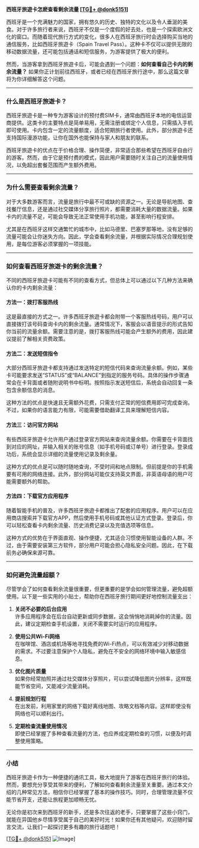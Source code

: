 **西班牙旅遊卡怎麽查看剩余流量 [[TG💪+ @donk5151](https://t.me/s/donk5151)]**

西班牙是一个充满魅力的国家，拥有悠久的历史、独特的文化以及令人垂涎的美食。对于许多旅行者来说，西班牙不仅是一个度假的好去处，也是一个探索欧洲文化的窗口。而随着现代旅行方式的变化，很多人在西班牙旅行时会选择购买当地的通信服务，比如西班牙旅遊卡（Spain Travel Pass）。这种卡不仅可以提供无限的移动数据流量，还可能包括通话和短信服务，为游客提供了极大的便利。

然而，当游客拿到西班牙旅遊卡后，可能会遇到一个问题：**如何查看自己卡内的剩余流量？** 如果你正计划前往西班牙，或者已经在西班牙旅行途中，那么这篇文章将为你详细解答这个问题。

---

### 什么是西班牙旅遊卡？

西班牙旅遊卡是一种专为游客设计的预付费SIM卡，通常由西班牙本地的电信运营商提供。这类卡的主要特点是简单易用，无需注册或绑定个人信息，只需插入手机即可使用。卡内包含一定的流量额度，适合短期旅行者使用。此外，部分旅遊卡还支持国际漫游功能，让你在国外也能保持与家人和朋友的联系。

西班牙旅遊卡的优点在于价格合理、操作简便，非常适合那些希望在西班牙自由行的游客。然而，由于它是预付费的模式，因此用户需要随时关注自己的流量使用情况，以免超出套餐范围而产生额外费用。

---

### 为什么需要查看剩余流量？

对于大多数游客而言，流量是旅行中最不可或缺的资源之一。无论是导航地图、查找餐厅信息，还是通过社交媒体分享旅行照片，都需要消耗大量的数据流量。如果卡内的流量不足，可能会导致无法正常使用手机功能，甚至影响行程安排。

尤其是在西班牙这样交通繁忙的城市中，比如马德里、巴塞罗那等地，没有足够的流量可能会让你迷失方向。因此，学会查看剩余流量，并根据实际情况合理规划使用，是每位游客必须掌握的一项技能。

---

### 如何查看西班牙旅遊卡的剩余流量？

不同的西班牙旅遊卡可能有不同的查看方式，但总体上可以通过以下几种方法来确认你的卡内剩余流量：

#### 方法一：拨打客服热线

这是最直接的方式之一。许多西班牙旅遊卡都会附带一个客服热线号码，用户可以直接拨打该号码查询卡内的剩余流量。通常情况下，客服会以语音提示的形式告知你当前的流量余额。需要注意的是，拨打客服热线可能会产生额外的费用，因此建议提前了解相关资费政策。

#### 方法二：发送短信指令

大部分西班牙旅遊卡都支持通过发送特定的短信代码来查询流量余额。例如，某些卡可能要求发送“STATUS”或“BALANCE”到指定的服务号码。具体的操作步骤通常会在卡背面或者随附说明书中标明。按照指示发送短信后，系统会自动回复一条包含余额信息的消息。

这种方法的优点是快速且无需额外花费，只需支付正常的短信费用即可完成查询。不过，如果你的语言能力有限，可能需要借助翻译工具来理解短信内容。

#### 方法三：访问官方网站

有些西班牙旅遊卡允许用户通过登录官方网站来查询流量余额。你需要在卡背面找到对应的网址，并输入相关的账号信息（如手机号码或订单号）进行登录。登录成功后，系统会显示详细的流量使用记录及剩余量。

这种方式的优点是可以随时随地查询，不受时间和地点限制。但前提是你的手机需要有可用的网络连接。此外，部分网站可能仅支持英文界面，非英语母语的用户可能需要额外的帮助。

#### 方法四：下载官方应用程序

随着智能手机的普及，许多西班牙旅遊卡都推出了配套的应用程序。用户可以在应用商店搜索并下载官方APP，然后使用手机号码或其他认证方式登录。登录后，你可以轻松查看卡内剩余流量、历史消费记录以及充值选项等信息。

这种方式的优势在于界面直观、操作便捷，尤其适合习惯使用智能设备的人群。不过，由于需要安装第三方软件，部分用户可能会担心隐私安全问题。因此，在下载前务必确保来源可靠。

---

### 如何避免流量超额？

尽管学会了如何查看剩余流量很重要，但更重要的是学会如何管理流量，避免超额使用。以下是一些实用的小贴士，帮助你在西班牙旅行期间更好地控制流量支出：

1. **关闭不必要的后台应用**  
   许多应用程序会在后台自动更新或同步数据，这会悄悄地消耗掉你的流量。因此，建议定期检查手机设置，关闭不需要实时运行的应用程序。

2. **使用公共Wi-Fi网络**  
   在咖啡馆、酒店或机场等地寻找免费的Wi-Fi热点，可以有效减少对移动数据的需求。不过要注意保护个人隐私，避免在不安全的网络环境中输入敏感信息。

3. **优化图片质量**  
   如果你经常拍照并通过社交媒体分享照片，可以尝试降低图片分辨率，这样既能节省空间，又能减少流量消耗。

4. **提前规划行程**  
   在出发前，利用家里的网络下载好离线地图、攻略文档等内容。这样即使没有网络也可以顺利出行。

5. **定期检查流量使用情况**  
   即使已经掌握了多种查看流量的方法，也应养成定期检查的习惯，以便及时调整使用策略。

---

### 小结

西班牙旅遊卡作为一种便捷的通讯工具，极大地提升了游客在西班牙旅行的体验。然而，要想充分享受其带来的便利，了解如何查看剩余流量至关重要。通过本文介绍的几种常见方法，相信你已经掌握了基本的操作技巧。同时，合理管理流量不仅能节省开支，还能让旅程更加顺畅无忧。

无论你是初次来到西班牙的新手，还是多次往返的老手，只要掌握了这些小窍门，就能在异国他乡尽情享受属于自己的美好时光！如果你还有其他疑问，欢迎随时留言交流，让我们一起探讨更多有趣的旅行话题吧！

[[TG💪+ @donk5151](https://t.me/s/donk5151) ![Image](https://i.postimg.cc/rwNCRYN7/Snipaste-2025-04-30-17-27-05.png)]